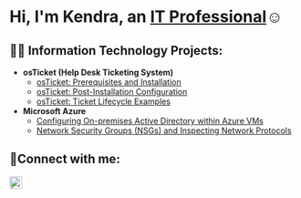 <h1>Hi, I'm Kendra, an <a href="https://linkedin.com/in/kendra-c-">IT Professional</a>☺</h1>

<h2>👨‍💻 Information Technology Projects:</h2>

- <b>osTicket (Help Desk Ticketing System)</b>
  - [osTicket: Prerequisites and Installation](https://github.com/kcarterwa1/osticket-prereqs)
  - [osTicket: Post-Installation Configuration](https://github.com/kcarterwa1/post-install-config)
  - [osTicket: Ticket Lifecycle Examples](https://github.com/kcarterwa1/ticket-lifecycle)
- <b>Microsoft Azure</b>
  - [Configuring On-premises Active Directory within Azure VMs](https://github.com/kcarterwa1/configure-ad)
  - [Network Security Groups (NSGs) and Inspecting Network Protocols](https://github.com/kcarterwa1/azure-network-protocols)

<h2>🤳Connect with me:</h2>

[<img align="left" alt="| LinkedIn" width="22px" src="https://cdn.jsdelivr.net/npm/simple-icons@v3/icons/linkedin.svg" />][linkedin]

[linkedin]: https://linkedin.com/in/kendra-c-
